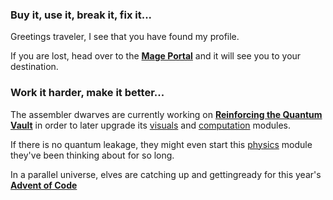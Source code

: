 ### Buy it, use it, break it, fix it...

Greetings traveler, I see that you have found my profile.

If you are lost, head over to the **[Mage Portal][0]** and it will see you to your destination.

### Work it harder, make it better...

The assembler dwarves are currently working on **[Reinforcing the Quantum Vault][1]** in order to later upgrade its [visuals][2] and [computation][3] modules.

If there is no quantum leakage, they might even start this [physics][4] module they've been thinking about for so long.

In a parallel universe, elves are catching up and gettingready for this year's **[Advent of Code][5]**


[0]: https://github.com/FlavorlessQuark/Mage_Portal
[1]: https://github.com/FlavorlessQuark/Quantum_Vault
[2]: https://github.com/FlavorlessQuark/SDL_Tools
[3]: https://github.com/FlavorlessQuark/Math_Tools
[4]: https://github.com/LumenNoctis/Physics_tools
[5]: https://github.com/FlavorlessQuark/Advent_of_Code

